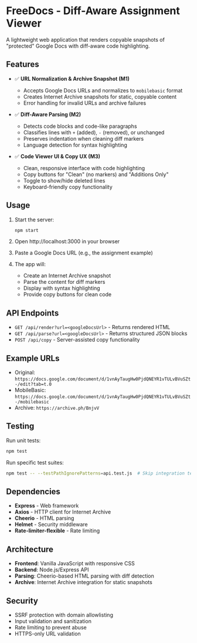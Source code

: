 # FreeDocs - Diff-Aware Assignment Viewer

A lightweight web application that renders copyable snapshots of "protected" Google Docs with diff-aware code highlighting.

## Features

- ✅ **URL Normalization & Archive Snapshot (M1)**
  - Accepts Google Docs URLs and normalizes to `mobilebasic` format
  - Creates Internet Archive snapshots for static, copyable content
  - Error handling for invalid URLs and archive failures

- ✅ **Diff-Aware Parsing (M2)**
  - Detects code blocks and code-like paragraphs
  - Classifies lines with `+` (added), `-` (removed), or unchanged
  - Preserves indentation when cleaning diff markers
  - Language detection for syntax highlighting

- ✅ **Code Viewer UI & Copy UX (M3)**
  - Clean, responsive interface with code highlighting
  - Copy buttons for "Clean" (no markers) and "Additions Only"
  - Toggle to show/hide deleted lines
  - Keyboard-friendly copy functionality

## Usage

1. Start the server:
   ```bash
   npm start
   ```

2. Open http://localhost:3000 in your browser

3. Paste a Google Docs URL (e.g., the assignment example)

4. The app will:
   - Create an Internet Archive snapshot
   - Parse the content for diff markers
   - Display with syntax highlighting
   - Provide copy buttons for clean code

## API Endpoints

- `GET /api/render?url=<googleDocsUrl>` - Returns rendered HTML
- `GET /api/parse?url=<googleDocsUrl>` - Returns structured JSON blocks
- `POST /api/copy` - Server-assisted copy functionality

## Example URLs

- Original: `https://docs.google.com/document/d/1vnAyTaugHw0PjdQNEYR1vTULvBVuSZt-/edit?tab=t.0`
- MobileBasic: `https://docs.google.com/document/d/1vnAyTaugHw0PjdQNEYR1vTULvBVuSZt-/mobilebasic`
- Archive: `https://archive.ph/BnjvV`

## Testing

Run unit tests:
```bash
npm test
```

Run specific test suites:
```bash
npm test -- --testPathIgnorePatterns=api.test.js  # Skip integration tests
```

## Dependencies

- **Express** - Web framework
- **Axios** - HTTP client for Internet Archive
- **Cheerio** - HTML parsing
- **Helmet** - Security middleware
- **Rate-limiter-flexible** - Rate limiting

## Architecture

- **Frontend**: Vanilla JavaScript with responsive CSS
- **Backend**: Node.js/Express API
- **Parsing**: Cheerio-based HTML parsing with diff detection
- **Archive**: Internet Archive integration for static snapshots

## Security

- SSRF protection with domain allowlisting
- Input validation and sanitization
- Rate limiting to prevent abuse
- HTTPS-only URL validation
